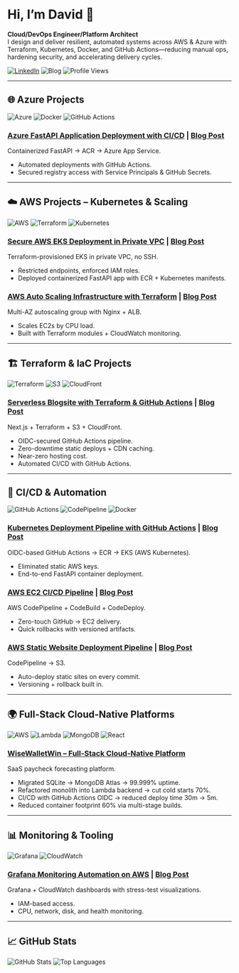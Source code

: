 # Hi, I’m David 👋
**Cloud/DevOps Engineer/Platform Architect**  
I design and deliver resilient, automated systems across AWS & Azure with Terraform, Kubernetes, Docker, and GitHub Actions—reducing manual ops, hardening security, and accelerating delivery cycles.

[![LinkedIn](https://img.shields.io/badge/LinkedIn-david-blue?logo=linkedin)](https://www.linkedin.com/in/dhayv/)
![Blog](https://dev.to/dhayv)
![Profile Views](https://komarev.com/ghpvc/?username=dhayv)

---

## 🌐 Azure Projects  
![Azure](https://img.shields.io/badge/Azure-0078D4?logo=microsoftazure&logoColor=white) 
![Docker](https://img.shields.io/badge/Docker-2496ED?logo=docker&logoColor=white) 
![GitHub Actions](https://img.shields.io/badge/GitHub_Actions-2088FF?logo=githubactions&logoColor=white)

### [Azure FastAPI Application Deployment with CI/CD](https://github.com/dhayv/azure-cicd) | [Blog Post](https://dev.to/dhayv/how-to-deploy-a-fastapi-app-to-azure-with-docker-acr-and-github-actions-30bk)  
Containerized FastAPI → ACR → Azure App Service.  
- Automated deployments with GitHub Actions.  
- Secured registry access with Service Principals & GitHub Secrets.  

---

## ☁️ AWS Projects – Kubernetes & Scaling  
![AWS](https://img.shields.io/badge/AWS-232F3E?logo=amazonaws&logoColor=white) 
![Terraform](https://img.shields.io/badge/Terraform-844FBA?logo=terraform&logoColor=white) 
![Kubernetes](https://img.shields.io/badge/Kubernetes-326CE5?logo=kubernetes&logoColor=white)

### [Secure AWS EKS Deployment in Private VPC](https://github.com/dhayv/aws-kubernetes-deploy) | [Blog Post](https://dev.to/dhayv/managing-kubernetes-in-a-private-aws-vpc-a-secure-and-automated-approach-4n4c)  
Terraform-provisioned EKS in private VPC, no SSH.  
- Restricted endpoints, enforced IAM roles.  
- Deployed containerized FastAPI app with ECR + Kubernetes manifests.  

### [AWS Auto Scaling Infrastructure with Terraform](https://github.com/dhayv/autoscaling-group) | [Blog Post](https://dev.to/dhayv/from-502-to-200-building-a-auto-scaling-infrastructure-with-terraform-26dn)  
Multi-AZ autoscaling group with Nginx + ALB.  
- Scales EC2s by CPU load.  
- Built with Terraform modules + CloudWatch monitoring.  

---

## 🏗 Terraform & IaC Projects  
![Terraform](https://img.shields.io/badge/Terraform-844FBA?logo=terraform&logoColor=white) 
![S3](https://img.shields.io/badge/AWS_S3-569A31?logo=amazons3&logoColor=white) 
![CloudFront](https://img.shields.io/badge/CloudFront-8C4FFF?logo=amazonaws&logoColor=white)

### [Serverless Blogsite with Terraform & GitHub Actions](https://github.com/dhayv/blogsite) | [Blog Post](https://dev.to/dhayv/building-a-cloud-native-blog-platform-with-terraform-11km)  
Next.js + Terraform + S3 + CloudFront.  
- OIDC-secured GitHub Actions pipeline.  
- Zero-downtime static deploys + CDN caching.  
- Near-zero hosting cost.  
- Automated CI/CD with GitHub Actions.  

---

## 🔄 CI/CD & Automation  
![GitHub Actions](https://img.shields.io/badge/GitHub_Actions-2088FF?logo=githubactions&logoColor=white) 
![CodePipeline](https://img.shields.io/badge/AWS_CodePipeline-FF9900?logo=amazonaws&logoColor=white) 
![Docker](https://img.shields.io/badge/Docker-2496ED?logo=docker&logoColor=white)

### [Kubernetes Deployment Pipeline with GitHub Actions](https://github.com/dhayv/kubectl-blog) | [Blog Post](https://dev.to/dhayv/build-a-secure-cicd-pipeline-for-amazon-eks-using-github-actions-and-aws-oidc-3b0m)  
OIDC-based GitHub Actions → ECR → EKS (AWS Kubernetes).  
- Eliminated static AWS keys.  
- End-to-end FastAPI container deployment.  

### [AWS EC2 CI/CD Pipeline](https://github.com/dhayv/ec2-deploy) | [Blog Post](https://dev.to/dhayv/building-a-cloud-native-blog-platform-with-terraform-11km)  
AWS CodePipeline + CodeBuild + CodeDeploy.  
- Zero-touch GitHub → EC2 delivery.  
- Quick rollbacks with versioned artifacts.  

### [AWS Static Website Deployment Pipeline](https://github.com/dhayv/auto-deploy) | [Blog Post](https://dev.to/dhayv/building-a-cloud-native-blog-platform-with-terraform-11km)  
CodePipeline → S3.  
- Auto-deploy static sites on every commit.  
- Versioning + rollback built in.  

---

## 🌍 Full-Stack Cloud-Native Platforms  
![AWS](https://img.shields.io/badge/AWS-232F3E?logo=amazonaws&logoColor=white) 
![Lambda](https://img.shields.io/badge/AWS_Lambda-FF9900?logo=awslambda&logoColor=white) 
![MongoDB](https://img.shields.io/badge/MongoDB-47A248?logo=mongodb&logoColor=white) 
![React](https://img.shields.io/badge/React-20232A?logo=react&logoColor=61DAFB)

### [WiseWalletWin – Full-Stack Cloud-Native Platform](https://github.com/dhayv/WiseWalletWin)   
SaaS paycheck forecasting platform.  
- Migrated SQLite → MongoDB Atlas → 99.999% uptime.  
- Refactored monolith into Lambda backend → cut cold starts 70%.  
- CI/CD with GitHub Actions OIDC → reduced deploy time 30m → 5m.  
- Reduced container footprint 60% via multi-stage builds.  

---

## 📊 Monitoring & Tooling  
![Grafana](https://img.shields.io/badge/Grafana-F46800?logo=grafana&logoColor=white) 
![CloudWatch](https://img.shields.io/badge/AWS_CloudWatch-FF4F8B?logo=amazonaws&logoColor=white)

### [Grafana Monitoring Automation on AWS](https://github.com/dhayv/Grafana-scripts) | [Blog Post](https://dev.to/dhayv/deploying-grafana-on-an-aws-ec2-instance2025-3li8)  
Grafana + CloudWatch dashboards with stress-test visualizations.  
- IAM-based access.  
- CPU, network, disk, and health monitoring.  



---

## 📈 GitHub Stats
![GitHub Stats](https://github-readme-stats.vercel.app/api?username=dhayv&show_icons=true)
![Top Languages](https://github-readme-stats.vercel.app/api/top-langs/?username=dhayv&layout=compact)
